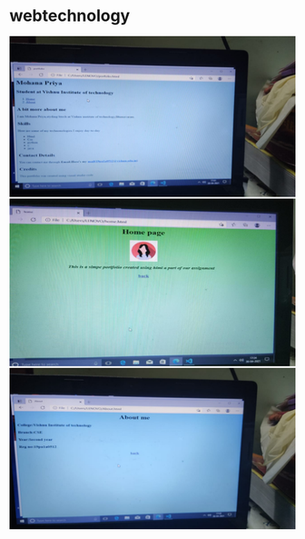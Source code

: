 # webtechnology
<img src="https://github.com/19PA1A0512/webtechnology/blob/main/first%20image.jpeg">
<img src="https://github.com/19PA1A0512/webtechnology/blob/main/second%20image.jpeg">
<img src="https://github.com/19PA1A0512/webtechnology/blob/main/third%20image.jpeg">
